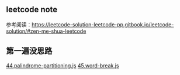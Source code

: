 ## leetcode note
参考阅读：https://leetcode-solution-leetcode-pp.gitbook.io/leetcode-solution/#zen-me-shua-leetcode

## 第一遍没思路
[44.palindrome-partitioning.js](./medium/44.palindrome-partitioning.js)
[45.word-break.js](./medium/45.word-break.js)